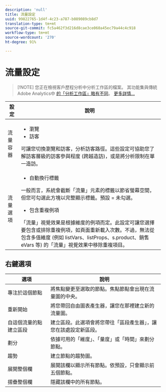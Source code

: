 ```yaml
---
description: 'null'
title: 流量設定
uuid: 99822765-1d4f-4c23-a787-b089089cb8d7
translation-type: tm+mt
source-git-commit: fc5a462f3d216d8cae3ce060a45ec79a44c4c918
workflow-type: tm+mt
source-wordcount: '270'
ht-degree: 91%

---
```



# 流量設定

>[!NOTE] 您正在檢視客戶歷程分析中分析工作區的檔案。 其功能集與傳統Adobe Analytics中 [的「分析工作區」略有不同](https://docs.adobe.com/content/help/zh-Hant/analytics/analyze/analysis-workspace/home.html)。 [更多詳情...](/help/getting-started/cja-aa.md)

| 設定 | 說明 |
|--- |--- |
| 流量容器 | <ul><li>瀏覽</li><li>訪客</li></ul> 可讓您切換瀏覽和訪客，分析訪客路徑。這些設定可協助您了解訪客層級的訪客參與程度 (跨越造訪)，或是將分析限制在單一造訪。 |
| 流量選項 | <ul><li>自動換行標籤</li></ul> 一般而言，系統會截斷「流量」元素的標籤以節省螢幕空間，但您可勾選此方塊以完整顯示標籤。預設 = 未勾選。<ul><li>包含重複例項</li></ul> 「流量」視覺效果是根據維度的例項而定。此設定可讓您選擇要包含或排除重複例項，如頁面重新載入次數。不過，無法從包含多值維度 (例如 listVars、listProps、s.product、銷售 eVars 等) 的「流量」視覺效果中移除重複項目。 |

## 右鍵選項

| 選項 | 說明 |
|--- |--- |
| 專注於這個節點 | 將焦點變更至選取的節點。焦點節點會出現在流量圖的中央。 |
| 重新開始 | 將您帶回自由圖表產生器，讓您在那裡建立新的流量圖。 |
| 自這個流量的點建立區段 | 建立區段。此選項會將您帶往「區段產生器」，讓您在該處設定新區段。 |
| 劃分 | 依據可用的「維度」、「量度」或「時間」來劃分節點。 |
| 趨勢 | 建立節點的趨勢圖。 |
| 展開整個欄 | 展開該欄以顯示所有節點。依預設，只會顯示前五個節點。 |
| 摺疊整個欄 | 隱藏該欄中的所有節點。 |
